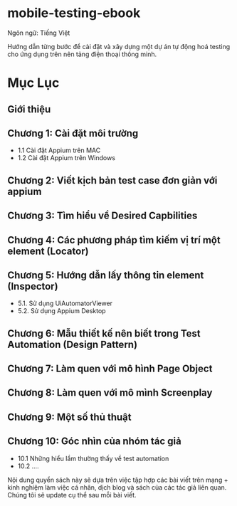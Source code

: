 # mobile-testing-ebook
Ngôn ngữ: Tiếng Việt

Hướng dẫn từng bước để cài đặt và xây dựng một dự án tự động hoá testing cho ứng dụng trên nên tảng điện thoại thông minh.

# Mục Lục 

## Giới thiệu
## Chương 1: Cài đặt môi trường
- 1.1 Cài đặt Appium trên MAC
- 1.2 Cài đặt Appium trên Windows
## Chương 2: Viết kịch bản test case đơn giản với appium
## Chương 3: Tìm hiểu về Desired Capbilities 
## Chương 4: Các phương pháp tìm kiếm vị trí một element (Locator)
## Chương 5: Hướng dẫn lấy thông tin element (Inspector)
- 5.1. Sử dụng UiAutomatorViewer
- 5.2. Sử dụng Appium Desktop
## Chương 6: Mẫu thiết kế nên biết trong Test Automation (Design Pattern)
## Chương 7: Làm quen với mô hình Page Object 
## Chương 8: Làm quen với mô mình Screenplay 
## Chương 9: Một số thủ thuật 
## Chương 10: Góc nhìn của nhóm tác giả
- 10.1 Những hiểu lầm thường thấy về test automation
- 10.2 ....


Nội dung quyển sách này sẽ dựa trên việc tập hợp các bài viết trên mạng + kinh nghiệm làm việc cá nhân, dịch blog và sách của các tác giả liên quan. Chúng tôi sẽ update cụ thể sau mỗi bài viết.
